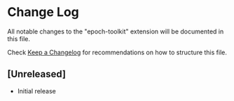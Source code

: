 # Change Log

All notable changes to the "epoch-toolkit" extension will be documented in this file.

Check [Keep a Changelog](http://keepachangelog.com/) for recommendations on how to structure this file.

## [Unreleased]

- Initial release